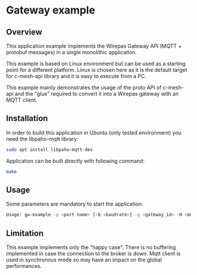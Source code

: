 # Gateway example

## Overview

This application example implements the Wirepas Gateway API (MQTT + protobuf messages) in a single monolithic application.

This example is based on Linux environment but can be used as a starting point for a different platform.
Linux is chosen here as it is the default target for c-mesh-api library and it is easy to execute from a PC.

This example mainly demonstrates the usage of the proto API of c-mesh-api and the "glue" required to convert it into a Wirepas gateway with an MQTT client.

## Installation

In order to build this application in Ubuntu (only tested environment) you need the libpaho-mqtt library:

```bash
sudo apt install libpaho-mqtt-dev
```

Application can be built directly with following command:

```bash
make
```

## Usage

Some parameters are mandatory to start the application:

```bash
Usage: gw-example -p <port name> [-b <baudrate>] -g <gateway_id> -H <mqtt hostname> [-U <mqtt user>] [-P <mqtt password>]
```

## Limitation

This example implements only the "happy case". There is no buffering implemented in case the connection to the broker is down.
Mqtt client is used in synchronous mode so may have an impact on the global performances.

